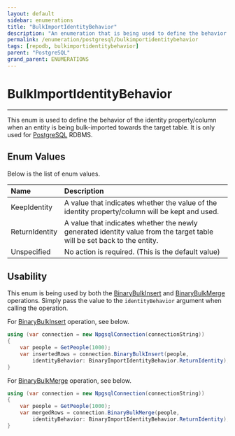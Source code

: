 ```yaml
---
layout: default
sidebar: enumerations
title: "BulkImportIdentityBehavior"
description: "An enumeration that is being used to define the behavior of the identity property/column when an entity is being bulk-imported towards the target table."
permalink: /enumeration/postgresql/bulkimportidentitybehavior
tags: [repodb, bulkimportidentitybehavior]
parent: "PostgreSQL"
grand_parent: ENUMERATIONS
---
```


# BulkImportIdentityBehavior

---

This enum is used to define the behavior of the identity property/column when an entity is being bulk-imported towards the target table. It is only used for [PostgreSQL](https://www.nuget.org/packages/RepoDb.PostgreSql.BulkOperations) RDBMS.

## Enum Values

Below is the list of enum values.

| Name | Description |
|:-----|:------------|
| KeepIdentity | A value that indicates whether the value of the identity property/column will be kept and used. |
| ReturnIdentity | A value that indicates whether the newly generated identity value from the target table will be set back to the entity. |
| Unspecified | No action is required. (This is the default value) |

## Usability

This enum is being used by both the [BinaryBulkInsert](/operation/binarybulkinsert) and [BinaryBulkMerge](/operation/binarybulkmerge) operations. Simply pass the value to the `identityBehavior` argument when calling the operation.

For [BinaryBulkInsert](/operation/binarybulkinsert) operation, see below.

```csharp
using (var connection = new NpgsqlConnection(connectionString))
{
    var people = GetPeople(1000);
    var insertedRows = connection.BinaryBulkInsert(people,
        identityBehavior: BinaryImportIdentityBehavior.ReturnIdentity);
}
```

For [BinaryBulkMerge](/operation/binarybulkmerge) operation, see below.

```csharp
using (var connection = new NpgsqlConnection(connectionString))
{
    var people = GetPeople(1000);
    var mergedRows = connection.BinaryBulkMerge(people,
        identityBehavior: BinaryImportIdentityBehavior.ReturnIdentity);
}
```